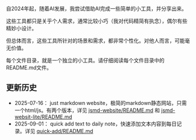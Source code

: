 自2024年起，随着AI发展，我尝试借助AI完成一些简单的小工具，并分享出来。

这些工具都只是关乎个人需求，通常比较小巧（我对代码精简有执念），偶尔有些精妙小设计。

但总体而言，这些工具所针对的场景和需求，都非常个性化。对他人而言，可能毫无价值。

每个文件目录，就是一个独立的小工具。请仔细阅读每个文件目录中的README.md文件。

## 更新历史

- 2025-07-16： just markdown website，极简的markdown静态网站，只需一个html/js。有两个版本，详见 [jsmd-website/README.md](jsmd-website/README.md) 和 [jsmd-websit-lite/README.md](jsmd-website-lite/README.md)
- 2025-09-01： quick add text to daily note，快速添加文本内容到每日记录。详见 [quick-add/README.md](quick-add/README.md)
